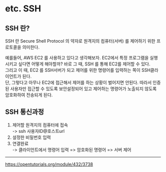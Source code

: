 # etc. SSH

## SSH 란?
SSH 란 Secure Shell Protocol 의 약자로 원격지의 컴퓨터(서버) 를 제어하기 위한 프로토콜을 의미한다.  
  
예를들어, AWS EC2 를 사용하고 있다고 생각해보자. EC2에서 특정 프로그램을 실행시키고 싶다면 어떻게 해야할까? 
바로 그 때, SSH 를 통해 EC2를 제어할 수 있다.  
그리고 이 때, EC2 를 SSH서버가 되고 제어를 위한 명령어를 입력하는 쪽이 SSH클라이언트가 된다.  
단, 그렇다고 아무나 EC2에 접근해서 제어를 하는 상황이 벌어지면 안된다. 따라서 인증된 사용자만 접근할 수 있도록 보안설정되어 있고 제어하는 명령어가 노출되지 않도록 암호화하여 전송되게 된다. 

## SSH 통신과정
1. 제어할 원격지의 컴퓨터에 접속  
   -> ssh 사용자ID@호스트url
2. 설정한 비밀번호 입력
3. 연결완료  
-> 클라이언트에서 명령어 입력 => 암호화된 명령어 => 서버 제어
   


----
https://opentutorials.org/module/432/3738

